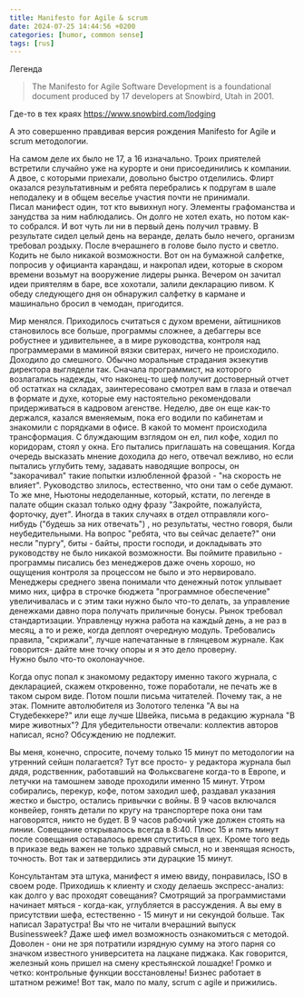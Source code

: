 ```yaml
---
title: Manifesto for Agile & scrum
date: 2024-07-25 14:44:56 +0200
categories: [humor, common sense]
tags: [rus]
---
```


 Легенда 
> The Manifesto for Agile Software Development is a foundational document produced by 17 developers at Snowbird, Utah in 2001.  

Где-то в тех краях <https://www.snowbird.com/lodging>

А это совершенно правдивая версия рождения Manifesto for Agile и scrum методологии.

На самом деле их было не 17, а 16 изначально.
Троих приятелей встретили случайно уже на курорте и они присоединились к компании.
А двое, с которыми приехали, довольно быстро отделились. Флирт оказался результативным и ребята перебрались к подругам в шале неподалеку и в общем веселье участия почти не принимали.  
Писал манифест один, тот кто вывихнул ногу. Элементы графоманства и занудства за ним наблюдались. Он долго не хотел ехать, но потом как-то собрался. И вот чуть ли ни в первый день получил травму. В результате сидел целый день на веранде, делать было нечего, организм требовал роздыху. После вчерашнего в голове было пусто и светло. Кодить не было никакой возможности. Вот он на бумажной салфетке, попросив у официанта карандаш, и накропал идеи, которые в скором времени возьмут на вооружение лидеры рынка.
Вечером он зачитал идеи приятелям в баре, все хохотали, залили декларацию пивом. К обеду следующего дня он обнаружил салфетку в кармане и машинально бросил в чемодан, пригодится. 

Мир менялся. Приходилось считаться с духом времени, айтишников становилось все больше, программы сложнее, а дебаггеры все робустнее и удивительнее, а в мире руководства, контроля над программерами в маминой вязки свитерах, ничего не происходило. 
Доходило до смешного. Обычно моральные страдания экзекутив директора выглядели так. 
Сначала программист, на которого возлагались надежды, что наконец-то шеф получит достоверный отчет об остатках на складаx, заинтересовано смотрел вам в глаза и отвечал в формате и духе, которые ему настоятельно рекомендовали придерживаться в кадровом агенстве. Неделю, две он еще как-то держался, казался вменяемым, пока его водили по кабинетам и знакомили с порядками в офисе. В какой то момент происходила трансформация. С блуждающим взглядом он ел, пил кофе, ходил по коридорам, стоял у окна. Его пытались приглашать на совещания. Когда очередь высказать мнение доходила до него, отвечал вежливо, но если пытались углубить тему, задавать наводящие вопросы, он "закорачивал" такие попытки излюбленной фразой - "на скорость не влияет". Руководство злилось, естественно, что они там о себе думают. То же мне, Ньютоны недоделанные, который, кстати, по легенде в палате общин сказал только одну фразу "Закройте, пожалуйста, форточку, дует".
Иногда в таких случаях в отдел отправляли кого-нибудь ("будешь за них отвечать") , но результаты, честно говоря, были неубедительными. На вопрос "ребята, что вы сейчас делаете?" они несли "пургу", биты - байты, прости господи, и докладывать это руководству не было никакой возможности. Вы поймите правильно - программы писались без менеджеров даже очень хорошо, но ощущения контроля за процессом не было и это нервировало.
Менеджеры среднего звена понимали что денежный поток уплывает мимо них, цифра в строчке бюджета "программное обеспечение" увеличивалась и с этим таки нужно было что-то делать, за управление денежками давно пора получать приличные бонусы. 
Рынок требовал стандартизации. Управленцу нужна работа на каждый день, а не раз в месяц, а то и реже, когда деплоят очередную модуль. 
Требовались правила, "скрижали", лучше напечатанные в глянцевом журнале. Как говорится- дайте мне точку опоры и я это дело проверну.  
Нужно было что-то околонаучное.

Когда опус попал к знакомому редактору именно такого журнала, с декларацией, скажем откровенно, тоже поработали, не печать же в таком сыром виде. 
Потом пошли письма читателей. Почему так, а не этак. Помните автолюбителя из Золотого теленка "А вы на Студебеккере?" или еще лучше Швейка, письма в редакцию журнала "В мире животных"? Для убедительности отвечали: коллектив авторов написал, ясно? Обсуждению не подлежит. 

Вы меня, конечно, спросите, почему только 15 минут по методологии на утренний сейшн полагается?
Тут все просто- у редактора журнала был дядя, родственник, работавший на Фольксвагене когда-то в Европе, и летучки на тамошнем заводе проходили именно 15 минут. Утром собирались, перекур, кофе, потом заходил шеф, раздавал указания жестко и быстро, остались привычки с войны. В 9 часов включался конвейер, гонять детали по кругу на транспортере пока они там наговорятся, никто не будет. В 9 часов рабочий уже должен стоять на линии. Совещание открывалось всегда в 8:40. Плюс 15 и пять минут после совещания оставалось время спуститься в цех. Кроме того ведь в приказе ведь важен не только здравый смысл, но и звенящая ясность, точность. Вот так и затвердились эти дурацкие 15 минут. 

Консультантам эта штука, манифест я имею ввиду, понравилась, ISO в своем роде. Приходишь к клиенту и сходу делаешь экспресс-анализ: как долго у вас проходят совещания? Смотрящий за программистами начинает мяться - когда-как, углубляется в рассуждения. А вы ему в присутствии шефа, естественно - 15 минут и ни секундой больше. Так написал Заратустра! Вы что не читали вчерашний выпуск Businessweek? Даже шеф имел возможность ознакомиться с методой. Доволен - они не зря потратили изрядную сумму на этого парня со значком известного университета на лацкане пиджака. Как говорится, железный конь пришел на смену крестьянской лошадке! Громко и четко: контрольные функции восстановлены! Бизнес работает в штатном режиме! 
Вот так, мало по малу, scrum с agile и прижились.
